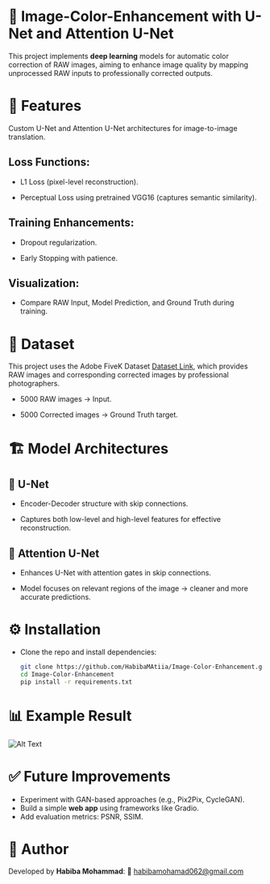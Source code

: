 # 🔮 Image-Color-Enhancement with U-Net and Attention U-Net
This project implements **deep learning** models for automatic color correction of RAW images, aiming to enhance image quality by mapping unprocessed RAW inputs to professionally corrected outputs.

# 🚀 Features

Custom U-Net and Attention U-Net architectures for image-to-image translation.

## Loss Functions:

- L1 Loss (pixel-level reconstruction).

- Perceptual Loss using pretrained VGG16 (captures semantic similarity).

## Training Enhancements:

- Dropout regularization.

- Early Stopping with patience.

## Visualization: 
- Compare RAW Input, Model Prediction, and Ground Truth during training.

# 📂 Dataset

This project uses the Adobe FiveK Dataset [Dataset Link](https://www.kaggle.com/datasets/ahmedmohmedbalta/mitabovefivek), which provides RAW images and corresponding corrected images by professional photographers.

- 5000 RAW images → Input.

- 5000 Corrected images → Ground Truth target.

# 🏗 Model Architectures
## 🔹 U-Net

- Encoder-Decoder structure with skip connections.

- Captures both low-level and high-level features for effective reconstruction.

## 🔹 Attention U-Net

- Enhances U-Net with attention gates in skip connections.

- Model focuses on relevant regions of the image → cleaner and more accurate predictions.

# ⚙️ Installation
- Clone the repo and install dependencies:
  ```bash
  git clone https://github.com/HabibaMAtiia/Image-Color-Enhancement.git
  cd Image-Color-Enhancement
  pip install -r requirements.txt

# 📊 Example Result
![Alt Text](result/result.png)

# ✅ Future Improvements

- Experiment with GAN-based approaches (e.g., Pix2Pix, CycleGAN).
- Build a simple **web app** using frameworks like Gradio.
- Add evaluation metrics: PSNR, SSIM.

# 👤 Author
Developed by **Habiba Mohammad**:
📩 habibamohamad062@gmail.com


